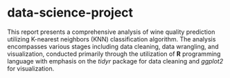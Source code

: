# data-science-project

This report presents a comprehensive analysis of wine quality prediction utilizing K-nearest neighbors (KNN) classification algorithm. The analysis encompasses various stages including data cleaning, data wrangling, and visualization, conducted primarily through the utilization of <strong>R</strong> programming language with emphasis on the <em>tidyr</em> package for data cleaning and <em>ggplot2</em> for visualization.
